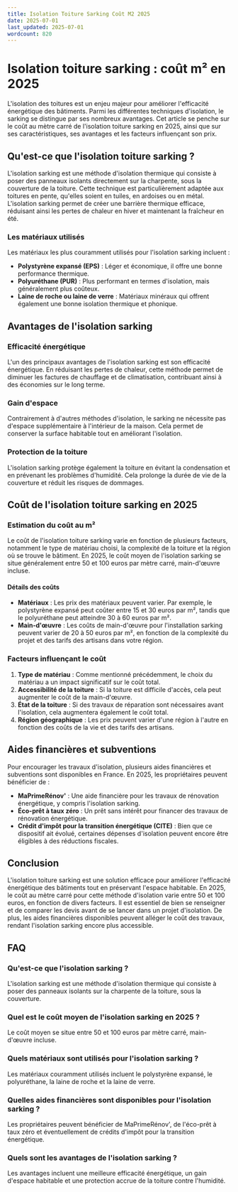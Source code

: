 ```yaml
---
title: Isolation Toiture Sarking Coût M2 2025
date: 2025-07-01
last_updated: 2025-07-01
wordcount: 820
---
```


# Isolation toiture sarking : coût m² en 2025

L'isolation des toitures est un enjeu majeur pour améliorer l'efficacité énergétique des bâtiments. Parmi les différentes techniques d'isolation, le sarking se distingue par ses nombreux avantages. Cet article se penche sur le coût au mètre carré de l'isolation toiture sarking en 2025, ainsi que sur ses caractéristiques, ses avantages et les facteurs influençant son prix.

## Qu'est-ce que l'isolation toiture sarking ?

L'isolation sarking est une méthode d'isolation thermique qui consiste à poser des panneaux isolants directement sur la charpente, sous la couverture de la toiture. Cette technique est particulièrement adaptée aux toitures en pente, qu'elles soient en tuiles, en ardoises ou en métal. L'isolation sarking permet de créer une barrière thermique efficace, réduisant ainsi les pertes de chaleur en hiver et maintenant la fraîcheur en été.

### Les matériaux utilisés

Les matériaux les plus couramment utilisés pour l'isolation sarking incluent :

- **Polystyrène expansé (EPS)** : Léger et économique, il offre une bonne performance thermique.
- **Polyuréthane (PUR)** : Plus performant en termes d'isolation, mais généralement plus coûteux.
- **Laine de roche ou laine de verre** : Matériaux minéraux qui offrent également une bonne isolation thermique et phonique.

## Avantages de l'isolation sarking

### Efficacité énergétique

L'un des principaux avantages de l'isolation sarking est son efficacité énergétique. En réduisant les pertes de chaleur, cette méthode permet de diminuer les factures de chauffage et de climatisation, contribuant ainsi à des économies sur le long terme.

### Gain d'espace

Contrairement à d'autres méthodes d'isolation, le sarking ne nécessite pas d'espace supplémentaire à l'intérieur de la maison. Cela permet de conserver la surface habitable tout en améliorant l'isolation.

### Protection de la toiture

L'isolation sarking protège également la toiture en évitant la condensation et en prévenant les problèmes d'humidité. Cela prolonge la durée de vie de la couverture et réduit les risques de dommages.

## Coût de l'isolation toiture sarking en 2025

### Estimation du coût au m²

Le coût de l'isolation toiture sarking varie en fonction de plusieurs facteurs, notamment le type de matériau choisi, la complexité de la toiture et la région où se trouve le bâtiment. En 2025, le coût moyen de l'isolation sarking se situe généralement entre 50 et 100 euros par mètre carré, main-d'œuvre incluse.

#### Détails des coûts

- **Matériaux** : Les prix des matériaux peuvent varier. Par exemple, le polystyrène expansé peut coûter entre 15 et 30 euros par m², tandis que le polyuréthane peut atteindre 30 à 60 euros par m².
- **Main-d'œuvre** : Les coûts de main-d'œuvre pour l'installation sarking peuvent varier de 20 à 50 euros par m², en fonction de la complexité du projet et des tarifs des artisans dans votre région.

### Facteurs influençant le coût

1. **Type de matériau** : Comme mentionné précédemment, le choix du matériau a un impact significatif sur le coût total.
2. **Accessibilité de la toiture** : Si la toiture est difficile d'accès, cela peut augmenter le coût de la main-d'œuvre.
3. **État de la toiture** : Si des travaux de réparation sont nécessaires avant l'isolation, cela augmentera également le coût total.
4. **Région géographique** : Les prix peuvent varier d'une région à l'autre en fonction des coûts de la vie et des tarifs des artisans.

## Aides financières et subventions

Pour encourager les travaux d'isolation, plusieurs aides financières et subventions sont disponibles en France. En 2025, les propriétaires peuvent bénéficier de :

- **MaPrimeRénov'** : Une aide financière pour les travaux de rénovation énergétique, y compris l'isolation sarking.
- **Éco-prêt à taux zéro** : Un prêt sans intérêt pour financer des travaux de rénovation énergétique.
- **Crédit d'impôt pour la transition énergétique (CITE)** : Bien que ce dispositif ait évolué, certaines dépenses d'isolation peuvent encore être éligibles à des réductions fiscales.

## Conclusion

L'isolation toiture sarking est une solution efficace pour améliorer l'efficacité énergétique des bâtiments tout en préservant l'espace habitable. En 2025, le coût au mètre carré pour cette méthode d'isolation varie entre 50 et 100 euros, en fonction de divers facteurs. Il est essentiel de bien se renseigner et de comparer les devis avant de se lancer dans un projet d'isolation. De plus, les aides financières disponibles peuvent alléger le coût des travaux, rendant l'isolation sarking encore plus accessible.

## FAQ

### Qu'est-ce que l'isolation sarking ?

L'isolation sarking est une méthode d'isolation thermique qui consiste à poser des panneaux isolants sur la charpente de la toiture, sous la couverture.

### Quel est le coût moyen de l'isolation sarking en 2025 ?

Le coût moyen se situe entre 50 et 100 euros par mètre carré, main-d'œuvre incluse.

### Quels matériaux sont utilisés pour l'isolation sarking ?

Les matériaux couramment utilisés incluent le polystyrène expansé, le polyuréthane, la laine de roche et la laine de verre.

### Quelles aides financières sont disponibles pour l'isolation sarking ?

Les propriétaires peuvent bénéficier de MaPrimeRénov', de l'éco-prêt à taux zéro et éventuellement de crédits d'impôt pour la transition énergétique.

### Quels sont les avantages de l'isolation sarking ?

Les avantages incluent une meilleure efficacité énergétique, un gain d'espace habitable et une protection accrue de la toiture contre l'humidité.